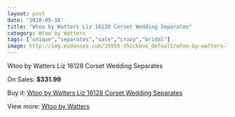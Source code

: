 ```yaml
---
layout: post
date: '2018-05-18'
title: "Wtoo by Watters Liz 16128 Corset Wedding Separates"
category: Wtoo by Watters
tags: ["unique","separates","sale","crazy","bridal"]
image: http://img.eudances.com/19555-thickbox_default/wtoo-by-watters-liz-16128-corset-wedding-separates.jpg
---
```

Wtoo by Watters Liz 16128 Corset Wedding Separates

On Sales: **$331.99**
<a href="https://www.eudances.com/en/wtoo-by-watters/5815-wtoo-by-watters-liz-16128-corset-wedding-separates.html"><amp-img layout="responsive" width="600" height="600" src="//img.eudances.com/19555-thickbox_default/wtoo-by-watters-liz-16128-corset-wedding-separates.jpg" alt="Wtoo by Watters Liz 16128 Corset Wedding Separates 0" /></a>
<a href="https://www.eudances.com/en/wtoo-by-watters/5815-wtoo-by-watters-liz-16128-corset-wedding-separates.html"><amp-img layout="responsive" width="600" height="600" src="//img.eudances.com/19558-thickbox_default/wtoo-by-watters-liz-16128-corset-wedding-separates.jpg" alt="Wtoo by Watters Liz 16128 Corset Wedding Separates 1" /></a>
<a href="https://www.eudances.com/en/wtoo-by-watters/5815-wtoo-by-watters-liz-16128-corset-wedding-separates.html"><amp-img layout="responsive" width="600" height="600" src="//img.eudances.com/19557-thickbox_default/wtoo-by-watters-liz-16128-corset-wedding-separates.jpg" alt="Wtoo by Watters Liz 16128 Corset Wedding Separates 2" /></a>
<a href="https://www.eudances.com/en/wtoo-by-watters/5815-wtoo-by-watters-liz-16128-corset-wedding-separates.html"><amp-img layout="responsive" width="600" height="600" src="//img.eudances.com/19556-thickbox_default/wtoo-by-watters-liz-16128-corset-wedding-separates.jpg" alt="Wtoo by Watters Liz 16128 Corset Wedding Separates 3" /></a>

Buy it: [Wtoo by Watters Liz 16128 Corset Wedding Separates](https://www.eudances.com/en/wtoo-by-watters/5815-wtoo-by-watters-liz-16128-corset-wedding-separates.html "Wtoo by Watters Liz 16128 Corset Wedding Separates")

View more: [Wtoo by Watters](https://www.eudances.com/en/49-wtoo-by-watters "Wtoo by Watters")